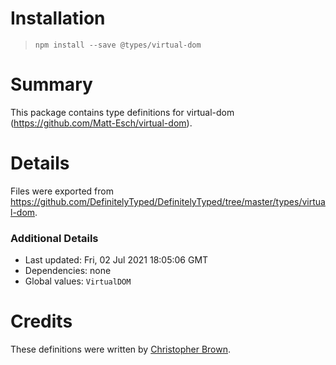 # Installation
> `npm install --save @types/virtual-dom`

# Summary
This package contains type definitions for virtual-dom (https://github.com/Matt-Esch/virtual-dom).

# Details
Files were exported from https://github.com/DefinitelyTyped/DefinitelyTyped/tree/master/types/virtual-dom.

### Additional Details
 * Last updated: Fri, 02 Jul 2021 18:05:06 GMT
 * Dependencies: none
 * Global values: `VirtualDOM`

# Credits
These definitions were written by [Christopher Brown](https://github.com/chbrown).
